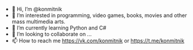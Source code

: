 - 👋 Hi, I’m @konmitnik
- 👀 I’m interested in programming, video games, books, movies and other mass multimedia arts.
- 🌱 I’m currently learning Python and C#
- 💞️ I’m looking to collaborate on ...
- 📫 How to reach me https://vk.com/konmitnik or https://t.me/konmitnik

<!---
konmitnik/konmitnik is a ✨ special ✨ repository because its `README.md` (this file) appears on your GitHub profile.
You can click the Preview link to take a look at your changes.
--->
